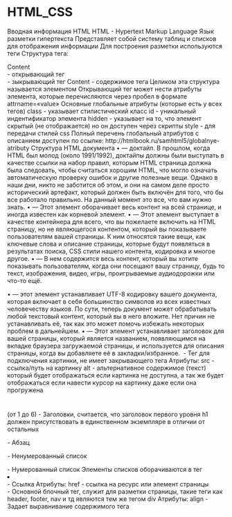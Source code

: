 # HTML_CSS

Вводная информация HTML
HTML - Hypertext Markup Language
Язык разметки гипертекста
Представляет собой систему таблиц и списков для отображения информации
Для построения разметки используются теги
Структура тега:
<div>Content</div>
<div> - открывающий тег
</div> - зыкрывающий тег
Content - содержимое тега
Целиком эта структура называется элементом
Открывающий тег может нести атрибуты элемента, которые перечисляются через
пробел в формате
attrname=«value»
Основные глобальные атрибуты (которые есть у всех тегов)
class - указывает стилистический класс
id - уникальный индентификатор элемента
hidden - указывает на то, что элемент скрытый (не отображается) но он доступен
через скрипты
style - для передачи стилей css
Полный перечень глобальный атрибутов с описанием доступен по ссылке:
http://htmlbook.ru/samhtml5/globalnye-atributy
Структура HTML документа
• <!DOCTYPE html> — доктайп. В прошлом, когда HTML был молод (около
1991/1992), доктайпы должны были выступать в качестве ссылки на набор
правил, которым HTML страница должна была следовать, чтобы считаться
хорошим HTML, что могло означать автоматическую проверку ошибок и
другие полезные вещи. Однако в наши дни, никто не заботится об этом, и
они на самом деле просто исторический артефакт, который должен быть
включён для того, что бы все работало правильно. На данный момент это
все, что вам нужно знать.
• <html></html> — Этот элемент оборачивает весь контент на всей странице,
и иногда известен как корневой элемент.
• <head></head> — Этот элемент выступает в качестве контейнера для всего,
что вы пожелаете включить на HTML страницу, но не являющегося
контентом, который вы показываете пользователям вашей страницы. К ним
относятся такие вещи, как ключевые слова и описание страницы, которые
будут появляться в результатах поиска, CSS стили нашего контента,
кодировка и многое другое.
• <body></body> — В нем содержится весь контент, который вы хотите
показывать пользователям, когда они посещают вашу страницу, будь то
текст, изображения, видео, игры, проигрываемые аудиодорожки или что-то
ещё.

• <meta charset="utf-8"> — этот элемент устанавливает UTF-8 кодировку
вашего документа, которая включает в себя большинство символов из всех
известных человечеству языков. По сути, теперь документ может
обрабатывать любой текстовый контент, который вы в него вложите. Нет
причин не устанавливать её, так как это может помочь избежать некоторых
проблем в дальнейшем.
• <title></title> — Этот элемент устанавливает заголовок для вашей страницы,
который является названием, появляющимся на вкладке браузера
загружаемой страницы, и используется для описания страницы, когда вы
добавляете её в закладки/избранное.
<img> - Тег для подключения картинки, не имеет закрывающего тега
Атрибуты:
src - ссылка/путь на картинку
alt - альтернативное содержимое (текст) который будет отображаться если
картинка не доступна, а так же будет отображаться если навести курсор на
картинку даже если она прогружена
<h1></h1> (от 1 до 6) - Заголовки, считается, что заголовок первого уровня h1
должен присутствовать в единственном экземпляре в отличии от остальных
<p></p> - Абзац
<ul></ul> - Ненумерованный список
<ol></ol> - Нумерованный список
Элементы списков оборачиваются в тег <li></li>
<a></a> - Ссылка
Атрибуты:
href - ссылка на ресурс или элемент страницы
<div></div> - Основной блочный тег, служит для разметки страницы, такие теги
как header, footer, nav и тд являются тем же тегом div
Атрибуты:
align - Задает выравнивание содержимого тега
<script> - Служит для описания или подключения скриптов
Атрибуты:
async - Загружает скрипт асинхронно.
defer - Откладывает выполнение скрипта до тех пор, пока вся страница не будет
загружена полностью.
language - Устанавливает язык программирования на котором написан скрипт.
src - Адрес скрипта из внешнего файла для импорта в текущий документ.
type -Определяет тип содержимого тега <script>.
<b></b> - Делает текст жирным
<I></I> - Делает текст курсивным
<input> - Однострунное поле ввода
<textarea> - Многострунное поле ввода

CSS - Cascad Style Sheet
Каскадная таблица стилей, служит для описания стилистики содержимого
страницы
Анатомия:
div {
color: red;
}
Div - селектор, элемент или class/id элемента для которого/которых
прописываются стили
color - свойство
red - значение свойства
Все свойства перечисляются через ; а свойство и его значение через :
#some_id - для указания индентификатора
.some_class - для указания класса
Можно указывать несколько селекторов через запятую
Свойства и их возможные значения вы всегда можете найти здесь:
https://html5book.ru/osnovy-css/